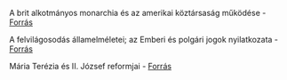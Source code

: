 A brit alkotmányos monarchia és az amerikai köztársaság működése - [Forrás](https://www.nkp.hu/tankonyv/tortenelem_10_nat2020/lecke_03_010)

A felvilágosodás államelméletei; az Emberi és polgári jogok nyilatkozata - [Forrás](https://www.nkp.hu/tankonyv/tortenelem_10_nat2020/lecke_03_011)

Mária Terézia és II. József reformjai - [Forrás](https://www.nkp.hu/tankonyv/tortenelem_10_nat2020/lecke_04_014)
